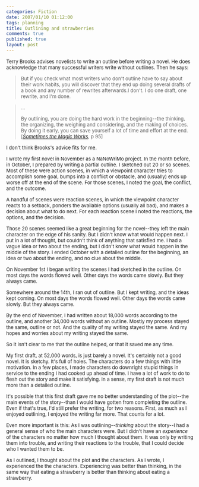 ```yaml
--- 
categories: Fiction
date: 2007/01/10 01:12:00
tags: planning
title: Outlining and strawberries
comments: true
published: true
layout: post
---
```


<font size="2">
Terry Brooks advises novelists to write an outline before writing a novel.  He does acknowledge that many successful writers write without outlines.  Then he says:
</font>
<blockquote><font size="2">But if you check what most writers who don't outline have to say about their work habits, you will discover that they end up doing several drafts of a book and any number of rewrites afterwards.</font><font size="2">I don't.  I do one draft, one rewrite, and I'm done.</font><font size="2">
</font></blockquote>
<blockquote><font size="2">...</font>

<font size="2">By outlining, you are doing the hard work in the beginning--the thinking, the organizing, the weighing and considering, and the making of choices.  By doing it early, you can save yourself a lot of time and effort at the end.  [<a href="http://www.amazon.com/gp/product/0345465512/002-6468812-9496813?ie=UTF8&amp;tag=dalehemer-20&amp;linkCode=xm2&amp;camp=1789&amp;creativeASIN=0345465512"><em>Sometimes the Magic Works</em></a>, p 95]</font></blockquote>
<font size="2">I don't think Brooks's advice fits for me.</font>

<font size="2">I wrote my first novel in November as a NaNoWriMo project.  In the month before, in October, I prepared by writing a partial outline.  I sketched out 20 or so scenes.  Most of these were action scenes, in which a viewpoint character tries to accomplish some goal, bumps into a conflict or obstacle, and (usually) ends up worse off at the end of the scene.  For those scenes, I noted the goal, the conflict, and the outcome.</font>

<font size="2">A handful of scenes were reaction scenes, in which the viewpoint character reacts to a setback, ponders the available options (usually all bad), and makes a decision about what to do next.  For each reaction scene I noted the reactions, the options, and the decision.</font>

<font size="2">Those 20 scenes seemed like a great beginning for the novel--they left the main character on the edge of his sanity.  But I didn't know what would happen next.  I put in a lot of thought, but couldn't think of anything that satisfied me.  I had a vague idea or two about the ending, but I didn't know what would happen in the middle of the story.  I ended October with a detailed outline for the beginning, an idea or two about the ending, and no clue about the middle.</font>

<font size="2">On November 1st I began writing the scenes I had sketched in the outline.  On most days the words flowed well.  Other days the words came slowly.  But they always came.</font>

<font size="2">Somewhere around the 14th, I ran out of outline.  But I kept writing, and the ideas kept coming.  On most days the words flowed well.  Other days the words came slowly.  But they always came.</font>

<font size="2">By the end of November, I had written about 18,000 words according to the outline, and another 34,000 words without an outline.  Mostly my process stayed the same, outline or not.  And the quality of my writing stayed the same.  And my hopes and worries about my writing stayed the same.</font>

<font size="2">So it isn't clear to me that the outline helped, or that it saved me any time.</font>

<font size="2">My first draft, at 52,000 words, is just barely a novel.  It's certainly not a good novel.  It is sketchy.  It's full of holes.  The characters do a few things with little motivation.  In a few places, I made characters do downright stupid things in service to the ending I had cooked up ahead of time.  I have a lot of work to do to flesh out the story and make it satisfying.  In a sense, my first draft is not much more than a detailed outline.</font>

<font size="2">It's possible that this first draft gave me no better understanding of the plot--the main events of the story--than I would have gotten from completing the outline.  Even if that's true, I'd still prefer the writing, for two reasons.  First, as much as I enjoyed outlining, I enjoyed the writing far more.  That counts for a lot.</font>

<font size="2">Even more important is this:  As I was outlining--<em>thinking</em> about the story--I had a general sense of who the main characters were.  But I didn't have an <em>experience</em> of the characters no matter how much I thought about them.  It was only by writing them into trouble, and writing their reactions to the trouble, that I could decide who I wanted them to be.</font>

<font size="2">As I outlined, I thought about the plot and the characters.  As I wrote, I experienced the the characters.  Experiencing was better than thinking, in the same way that eating a strawberry is better than thinking about eating a strawberry.</font>

